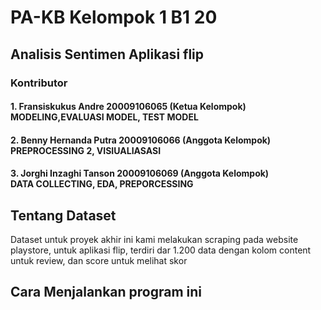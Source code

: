 # PA-KB Kelompok 1 B1 20
## Analisis Sentimen Aplikasi flip
### Kontributor
#### 1. Fransiskukus Andre 20009106065 (Ketua Kelompok)<br>MODELING,EVALUASI MODEL, TEST MODEL
#### 2. Benny Hernanda Putra 20009106066 (Anggota Kelompok)<br>PREPROCESSING 2, VISIUALIASASI
#### 3. Jorghi Inzaghi Tanson 20009106069 (Anggota Kelompok)<br>DATA COLLECTING, EDA, PREPORCESSING
## Tentang Dataset
<p> Dataset untuk proyek akhir ini kami melakukan scraping pada website playstore, untuk aplikasi flip, terdiri dar 1.200 data dengan kolom content untuk review, dan score untuk melihat skor</p>

## Cara Menjalankan program ini
